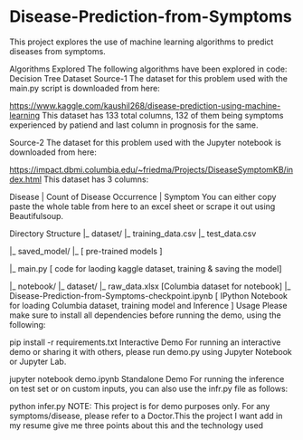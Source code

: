# Disease-Prediction-from-Symptoms
This project explores the use of machine learning algorithms to predict diseases from symptoms.

Algorithms Explored
The following algorithms have been explored in code: Decision Tree
Dataset
Source-1
The dataset for this problem used with the main.py script is downloaded from here:

https://www.kaggle.com/kaushil268/disease-prediction-using-machine-learning
This dataset has 133 total columns, 132 of them being symptoms experienced by patiend and last column in prognosis for the same.

Source-2
The dataset for this problem used with the Jupyter notebook is downloaded from here:

https://impact.dbmi.columbia.edu/~friedma/Projects/DiseaseSymptomKB/index.html
This dataset has 3 columns:

Disease  | Count of Disease Occurrence | Symptom
You can either copy paste the whole table from here to an excel sheet or scrape it out using Beautifulsoup.

Directory Structure
|_ dataset/
         |_ training_data.csv
         |_ test_data.csv

|_ saved_model/
         |_ [ pre-trained models ]

|_ main.py [ code for laoding kaggle dataset, training & saving the model]

|_ notebook/
         |_ dataset/
                  |_ raw_data.xlsx [Columbia dataset for notebook]
         |_ Disease-Prediction-from-Symptoms-checkpoint.ipynb [ IPython Notebook for loading Columbia dataset, training model and Inference ]
Usage
Please make sure to install all dependencies before running the demo, using the following:

pip install -r requirements.txt
Interactive Demo
For running an interactive demo or sharing it with others, please run demo.py using Jupyter Notebook or Jupyter Lab.

jupyter notebook demo.ipynb
Standalone Demo
For running the inference on test set or on custom inputs, you can also use the infr.py file as follows:

python infer.py
NOTE: This project is for demo purposes only. For any symptoms/disease, please refer to a Doctor.This the project I want add in my resume give me three points about this and the technology used
